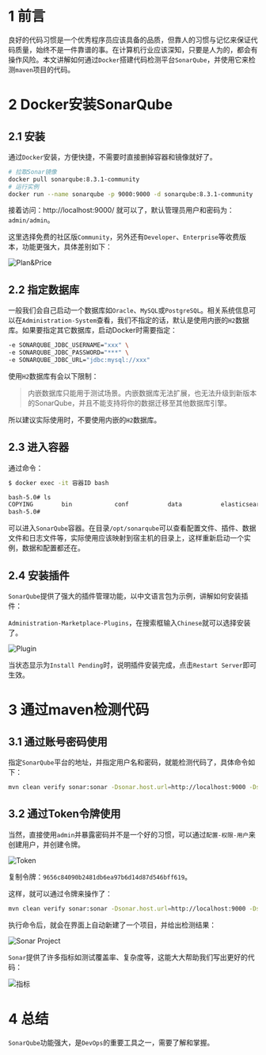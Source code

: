 # 1 前言

良好的代码习惯是一个优秀程序员应该具备的品质，但靠人的习惯与记忆来保证代码质量，始终不是一件靠谱的事。在计算机行业应该深知，只要是人为的，都会有操作风险。本文讲解如何通过`Docker`搭建代码检测平台`SonarQube`，并使用它来检测`maven`项目的代码。



# 2 Docker安装SonarQube

## 2.1 安装

通过`Docker`安装，方便快捷，不需要时直接删掉容器和镜像就好了。

```bash
# 拉取Sonar镜像
docker pull sonarqube:8.3.1-community
# 运行实例
docker run --name sonarqube -p 9000:9000 -d sonarqube:8.3.1-community
```

接着访问：http://localhost:9000/ 就可以了，默认管理员用户和密码为：`admin/admin`。

这里选择免费的社区版`Community`，另外还有`Developer`、`Enterprise`等收费版本，功能更强大，具体差别如下：

![Plan&Price](https://pkslow.oss-cn-shenzhen.aliyuncs.com/images/202005/docker.sonar.plans-prices.png)



## 2.2 指定数据库

一般我们会自己启动一个数据库如`Oracle`、`MySQL`或`PostgreSQL`。相关系统信息可以在`Administration-System`查看，我们不指定的话，默认是使用内嵌的`H2`数据库。如果要指定其它数据库，启动Docker时需要指定：

```bash
-e SONARQUBE_JDBC_USERNAME="xxx" \
-e SONARQUBE_JDBC_PASSWORD="***" \
-e SONARQUBE_JDBC_URL="jdbc:mysql://xxx"
```

使用`H2`数据库有会以下限制：

>内嵌数据库只能用于测试场景。内嵌数据库无法扩展，也无法升级到新版本的SonarQube，并且不能支持将你的数据迁移至其他数据库引擎。

所以建议实际使用时，不要使用内嵌的`H2`数据库。



## 2.3 进入容器

通过命令：

```bash
$ docker exec -it 容器ID bash

bash-5.0# ls
COPYING        bin            conf           data           elasticsearch  extensions     lib            logs           temp           web
bash-5.0# 
```

可以进入`SonarQube`容器。在目录`/opt/sonarqube`可以查看配置文件、插件、数据文件和日志文件等，实际使用应该映射到宿主机的目录上，这样重新启动一个实例，数据和配置都还在。



## 2.4 安装插件

`SonarQube`提供了强大的插件管理功能，以中文语言包为示例，讲解如何安装插件：

`Administration-Marketplace-Plugins`，在搜索框输入`Chinese`就可以选择安装了。

![Plugin](https://pkslow.oss-cn-shenzhen.aliyuncs.com/images/202005/docker.sonar.install-plugins.png)

当状态显示为`Install Pending`时，说明插件安装完成，点击`Restart Server`即可生效。



# 3 通过maven检测代码

## 3.1 通过账号密码使用

指定`SonarQube`平台的地址，并指定用户名和密码，就能检测代码了，具体命令如下：

```bash
mvn clean verify sonar:sonar -Dsonar.host.url=http://localhost:9000 -Dsonar.login=admin -Dsonar.password=admin
```



## 3.2 通过Token令牌使用

当然，直接使用`admin`并暴露密码并不是一个好的习惯，可以通过`配置-权限-用户`来创建用户，并创建令牌。

![Token](https://pkslow.oss-cn-shenzhen.aliyuncs.com/images/202005/docker.sonar.create-token.png)



复制令牌：`9656c84090b2481db6ea97b6d14d87d546bff619`。

这样，就可以通过令牌来操作了：

```bash
mvn clean verify sonar:sonar -Dsonar.host.url=http://localhost:9000 -Dsonar.login=9656c84090b2481db6ea97b6d14d87d546bff619
```



执行命令后，就会在界面上自动新建了一个项目，并给出检测结果：

![Sonar Project](https://pkslow.oss-cn-shenzhen.aliyuncs.com/images/202005/docker.sonar.Java-project.png)





`Sonar`提供了许多指标如测试覆盖率、复杂度等，这能大大帮助我们写出更好的代码：

![指标](https://pkslow.oss-cn-shenzhen.aliyuncs.com/images/202005/docker.sonar.measures.png)



# 4 总结

`SonarQube`功能强大，是`DevOps`的重要工具之一，需要了解和掌握。